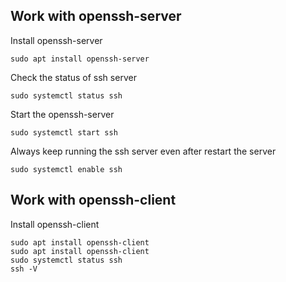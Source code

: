 ## Work with openssh-server

Install openssh-server

    sudo apt install openssh-server

Check the status of ssh server

    sudo systemctl status ssh

Start the openssh-server

    sudo systemctl start ssh

Always keep running the ssh server even after restart the server

    sudo systemctl enable ssh

## Work with openssh-client

Install openssh-client

    sudo apt install openssh-client
    sudo apt install openssh-client
    sudo systemctl status ssh
    ssh -V

